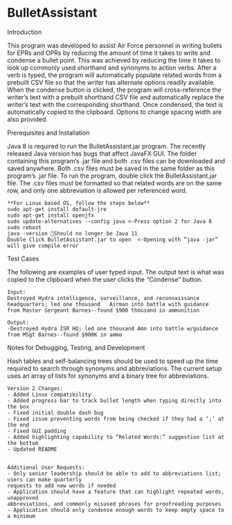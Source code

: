 # BulletAssistant

Introduction

This program was developed to assist Air Force personnel in writing bullets for EPRs and OPRs by reducing the amount of time it takes to write and condense a bullet point. This was achieved by reducing the time it takes to look up commonly used shorthand and synonyms to action verbs. After a verb is typed, the program will automatically populate related words from a prebuilt CSV file so that the writer has alternate options readily available. When the condense button is clicked, the program will cross-reference the writer’s text with a prebuilt shorthand CSV file and automatically replace the writer’s text with the corresponding shorthand. Once condensed, the text is automatically copied to the clipboard. Options to change spacing width are also provided.

Prerequisites and Installation

Java 8 is required to run the BulletAssistant.jar program. The recently released Java version has bugs that affect JavaFX GUI. The folder containing this program’s .jar file and both .csv files can be downloaded and saved anywhere. Both .csv files must be saved in the same folder as this program’s .jar file. To run the program, double click the BulletAssistant.jar file. The .csv files must be formatted so that related words are on the same row, and only one abbreviation is allowed per referenced word.

	**For Linux based OS, follow the steps below**
	sudo apt-get install default-jre
	sudo apt-get install openjfx
	sudo update-alternatives --config java <-Press option 2 for Java 8
	sudo reboot
	java -version Should no longer be Java 11
	Double Click BulletAssistant.jar to open  <-Opening with “java -jar” will give compile error

Test Cases

The following are examples of user typed input. The output text is what was copied to the clipboard
when the user clicks the “Condense” button.
  	
	Input:
  	Destroyed Hydra intelligence, surveillance, and reconnaissance headquarters; led one thousand 	Airman into battle with guidance 	from Master Sergeant Barnes--found $900 thousand in ammunition
  
	Output:
	-Destroyed Hydra ISR HQ; led one thousand Amn into battle w/guidance from MSgt Barnes--found $900K in ammo
	

Notes for Debugging, Testing, and Development

Hash tables and self-balancing trees should be used to speed up the time required to search through
synonyms and abbreviations. The current setup uses an array of lists for synonyms and a binary tree for
abbreviations.

	Version 2 Changes:
	- Added Linux compatibility
	- Added progress bar to track bullet length when typing directly into the box
	- Fixed initial double dash bug
	- Fixed issue preventing words from being checked if they had a ‘;’ at the end
	- Fixed GUI padding
	- Added highlighting capability to “Related Words:” suggestion list at the bottom
	- Updated README


	Additional User Requests:
	- Only senior leadership should be able to add to abbreviations list; users can make quarterly
	requests to add new words if needed
	- Application should have a feature that can highlight repeated words, unapproved
	abbreviations, and commonly misused phrases for proofreading purposes
	- Application should only condense enough words to keep empty space to a minimum
